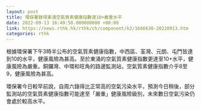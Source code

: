 ```yaml
---
layout: post
title: 環保署錄得東涌空氣質素健康指數達10+嚴重水平
date: 2022-09-13 16:49:58.000000000 +08:00
link: https://news.rthk.hk/rthk/ch/component/k2/1666630-20220913.htm
categories: rthk
---
```


根據環保署下午3時半公布的空氣質素健康指數，中西區、荃灣、元朗、屯門皆達到10的水平，健康風險為甚高。至於東涌的空氣質素健康指數更達至10+水平，健康風險為嚴重。銅鑼灣、中環和旺角的路邊監測站，空氣質素健康指數介乎8至9，健康風險為甚高。

環保署今日較早前說，自周六錄得比正常高的空氣污染水平，預測今日稍後，部分監測站的空氣質素健康指數可能達至「嚴重」健康風險級別，未來數日空氣污染仍會處於較高水平。
